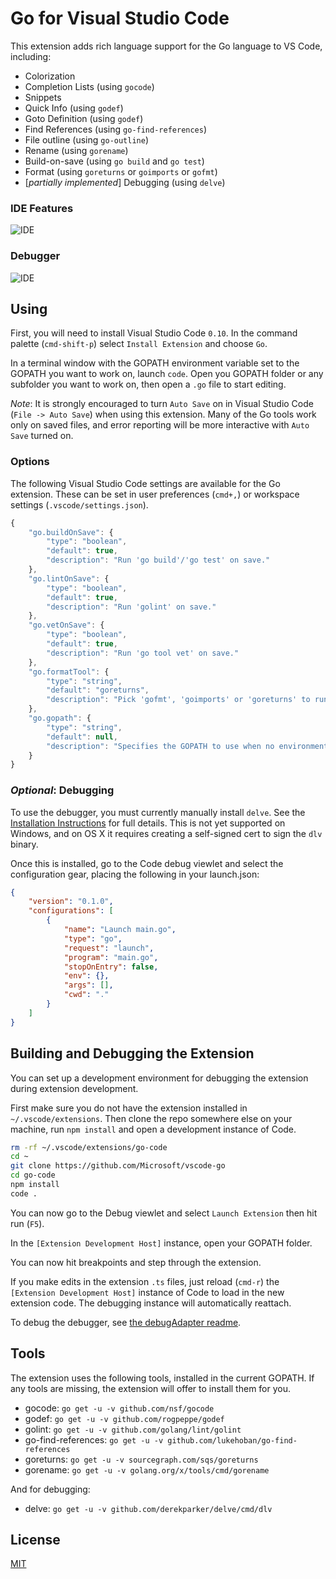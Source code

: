 # Go for Visual Studio Code

This extension adds rich language support for the Go language to VS Code, including:

- Colorization
- Completion Lists (using `gocode`)
- Snippets
- Quick Info (using `godef`)
- Goto Definition (using `godef`)
- Find References (using `go-find-references`)
- File outline (using `go-outline`)
- Rename (using `gorename`)
- Build-on-save (using `go build` and `go test`)
- Format (using `goreturns` or `goimports` or `gofmt`)
- [_partially implemented_] Debugging (using `delve`)

### IDE Features
![IDE](http://i.giphy.com/xTiTndDHV3GeIy6aNa.gif)

### Debugger
![IDE](http://i.giphy.com/3oEduO9Rx6awkds4es.gif)

## Using

First, you will need to install Visual Studio Code `0.10`. In the command palette (`cmd-shift-p`) select `Install Extension` and choose `Go`.  

In a terminal window with the GOPATH environment variable set to the GOPATH you want to work on, launch `code`.  Open you GOPATH folder or any subfolder you want to work on, then open a `.go` file to start editing.

_Note_: It is strongly encouraged to turn `Auto Save` on in Visual Studio Code (`File -> Auto Save`) when using this extension.  Many of the Go tools work only on saved files, and error reporting will be more interactive with `Auto Save` turned on.

### Options

The following Visual Studio Code settings are available for the Go extension.  These can be set in user preferences (`cmd+,`) or workspace settings (`.vscode/settings.json`).

```javascript
{
	"go.buildOnSave": {
		"type": "boolean",
		"default": true,
		"description": "Run 'go build'/'go test' on save."
	},
	"go.lintOnSave": {
		"type": "boolean",
		"default": true,
		"description": "Run 'golint' on save."
	},
	"go.vetOnSave": {
		"type": "boolean",
		"default": true,
		"description": "Run 'go tool vet' on save."
	},
	"go.formatTool": {
		"type": "string",
		"default": "goreturns",
		"description": "Pick 'gofmt', 'goimports' or 'goreturns' to run on format."
	},
	"go.gopath": {
		"type": "string",
		"default": null,
		"description": "Specifies the GOPATH to use when no environment variable is set."
	}
}
```

### _Optional_: Debugging

To use the debugger, you must currently manually install `delve`.  See the [Installation Instructions](https://github.com/derekparker/delve/wiki/Building) for full details.  This is not yet supported on Windows, and on OS X it requires creating a self-signed cert to sign the `dlv` binary.

Once this is installed, go to the Code debug viewlet and select the configuration gear, placing the following in your launch.json:

```json
{
	"version": "0.1.0",
	"configurations": [
		{
			"name": "Launch main.go",
			"type": "go",
			"request": "launch",
			"program": "main.go",
			"stopOnEntry": false,
			"env": {},
			"args": [],
			"cwd": "."
		}
	]
}
```

## Building and Debugging the Extension

You can set up a development environment for debugging the extension during extension development.

First make sure you do not have the extension installed in `~/.vscode/extensions`.  Then clone the repo somewhere else on your machine, run `npm install` and open a development instance of Code.

```bash
rm -rf ~/.vscode/extensions/go-code
cd ~
git clone https://github.com/Microsoft/vscode-go
cd go-code
npm install
code . 
```

You can now go to the Debug viewlet and select `Launch Extension` then hit run (`F5`).

In the `[Extension Development Host]` instance, open your GOPATH folder.  

You can now hit breakpoints and step through the extension.

If you make edits in the extension `.ts` files, just reload (`cmd-r`) the `[Extension Development Host]` instance of Code to load in the new extension code.  The debugging instance will automatically reattach.

To debug the debugger, see [the debugAdapter readme](src/debugAdapter/Readme.md).

## Tools

The extension uses the following tools, installed in the current GOPATH.  If any tools are missing, the extension will offer to install them for you.

- gocode: `go get -u -v github.com/nsf/gocode`
- godef: `go get -u -v github.com/rogpeppe/godef`
- golint: `go get -u -v github.com/golang/lint/golint`
- go-find-references: `go get -u -v github.com/lukehoban/go-find-references`
- goreturns: `go get -u -v sourcegraph.com/sqs/goreturns`
- gorename: `go get -u -v golang.org/x/tools/cmd/gorename`

And for debugging:

- delve: `go get -u -v github.com/derekparker/delve/cmd/dlv`

## License
[MIT](LICENSE)